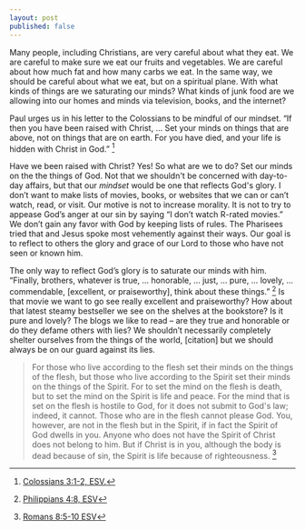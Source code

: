 ```yaml
---
layout: post
published: false
---
```

Many people, including Christians, are very careful about what they eat. We are careful to make sure
we eat our fruits and vegetables. We are careful about how much fat and how many carbs we eat.  In
the same way, we should be careful about what we eat, but on a spiritual plane. With what kinds of
things are we saturating our minds? What kinds of junk food are we allowing into our homes and minds
via television, books, and the internet?

Paul urges us in his letter to the Colossians to be mindful of our mindset. “If then you have been
raised with Christ, ... Set your minds on things that are above, not on things that are on earth.
For you have died, and your life is hidden with Christ in God.” [^fn-col-3-1-2] 

[^fn-col-3-1-2]:  [Colossians 3:1-2, ESV.](http://www.esvbible.org/Colossians+3:1-2/)

Have we been raised with Christ? Yes! So what are we to do? Set our minds on the the things of God.
Not that we shouldn't be concerned with day-to-day affairs, but that our _mindset_ would be one that
reflects God's glory. I don’t want to make lists of movies, books, or websites that we can or can’t
watch, read, or visit. Our motive is not to increase morality. It is not to try to appease God’s
anger at our sin by saying “I don’t watch R-rated movies.” We don’t gain any favor with God by
keeping lists of rules. The Pharisees tried that and Jesus spoke most vehemently against their ways.
Our goal is to reflect to others the glory and grace of our Lord to those who have not seen or known
him.

The only way to reflect God’s glory is to saturate our minds with him. “Finally, brothers, whatever
is true, &hellip;  honorable, &hellip; just, &hellip; pure, &hellip; lovely, &hellip; commendable,
[excellent, or praiseworthy], think about these things.” [^fn-phil-4-8] Is that movie we want to go
see really excellent and praiseworthy? How about that latest steamy bestseller we see on the shelves
at the bookstore? Is it pure and lovely? The blogs we like to read &ndash; are they true and
honorable or do they defame others with lies? We shouldn’t necessarily completely shelter ourselves
from the things of the world, [citation] but we should always be on our guard against its lies.

[^fn-phil-4-8]:  [Philippians 4:8, ESV](http://www.esvbible.org/Philippians+4:8/)

> For those who live according to the flesh set their minds on the things of the flesh, but those
> who live according to the Spirit set their minds on the things of the Spirit. For to set the mind
> on the flesh is death, but to set the mind on the Spirit is life and peace. For the mind that is
> set on the flesh is hostile to God, for it does not submit to God's law; indeed, it cannot. Those
> who are in the flesh cannot please God. You, however, are not in the flesh but in the Spirit, if
> in fact the Spirit of God dwells in you. Anyone who does not have the Spirit of Christ does not
> belong to him. But if Christ is in you, although the body is dead because of sin, the Spirit is
> life because of righteousness. [^fn-rom-8-5-10]


[^fn-rom-8-5-10]: [Romans 8:5-10 ESV](http://www.esvbible.org/Romans+8:5-10/)
